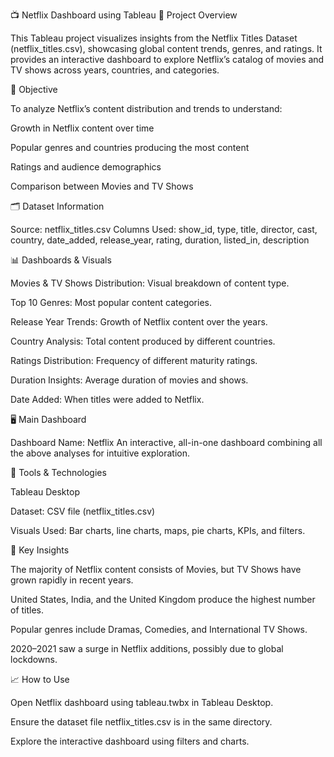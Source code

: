 📺 Netflix Dashboard using Tableau
📌 Project Overview

This Tableau project visualizes insights from the Netflix Titles Dataset (netflix_titles.csv), showcasing global content trends, genres, and ratings. It provides an interactive dashboard to explore Netflix’s catalog of movies and TV shows across years, countries, and categories.

🎯 Objective

To analyze Netflix’s content distribution and trends to understand:

Growth in Netflix content over time

Popular genres and countries producing the most content

Ratings and audience demographics

Comparison between Movies and TV Shows

🗂️ Dataset Information

Source: netflix_titles.csv
Columns Used:
show_id, type, title, director, cast, country, date_added, release_year, rating, duration, listed_in, description

📊 Dashboards & Visuals

Movies & TV Shows Distribution: Visual breakdown of content type.

Top 10 Genres: Most popular content categories.

Release Year Trends: Growth of Netflix content over the years.

Country Analysis: Total content produced by different countries.

Ratings Distribution: Frequency of different maturity ratings.

Duration Insights: Average duration of movies and shows.

Date Added: When titles were added to Netflix.

🖥️ Main Dashboard

Dashboard Name: Netflix
An interactive, all-in-one dashboard combining all the above analyses for intuitive exploration.

🧩 Tools & Technologies

Tableau Desktop 

Dataset: CSV file (netflix_titles.csv)

Visuals Used: Bar charts, line charts, maps, pie charts, KPIs, and filters.

🚀 Key Insights

The majority of Netflix content consists of Movies, but TV Shows have grown rapidly in recent years.

United States, India, and the United Kingdom produce the highest number of titles.

Popular genres include Dramas, Comedies, and International TV Shows.

2020–2021 saw a surge in Netflix additions, possibly due to global lockdowns.

📈 How to Use

Open Netflix dashboard using tableau.twbx in Tableau Desktop.

Ensure the dataset file netflix_titles.csv is in the same directory.

Explore the interactive dashboard using filters and charts.
